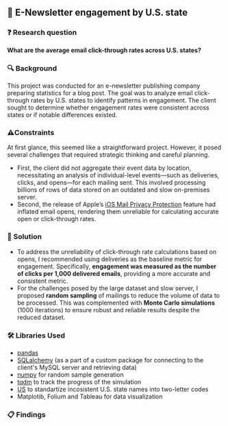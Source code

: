 ## 📧 E-Newsletter engagement by U.S. state

### ❓ Research question
**What are the average email click-through rates across U.S. states?**
### 🔍 Background

This project was conducted for an e-newsletter publishing company preparing statistics for a blog post. The goal was to analyze email click-through rates by U.S. states to identify patterns in engagement. The client sought to determine whether engagement rates were consistent across states or if notable differences existed.

### ⚠️Constraints
At first glance, this seemed like a straightforward project. However, it posed several challenges that required strategic thinking and careful planning.
- First, the client did not aggregate their event data by location, necessitating an analysis of individual-level events—such as deliveries, clicks, and opens—for each mailing sent. This involved processing billions of rows of data stored on an outdated and slow on-premises server.
- Second, the release of Apple’s [iOS Mail Privacy Protection](https://www.litmus.com/blog/apple-mail-privacy-protection-for-marketers) feature had inflated email opens, rendering them unreliable for calculating accurate open or click-through rates.

### 💊 Solution

- To address the unreliability of click-through rate calculations based on opens, I recommended using deliveries as the baseline metric for engagement. Specifically, **engagement was measured as the number of clicks per 1,000 delivered emails**, providing a more accurate and consistent metric.
- For the challenges posed by the large dataset and slow server, I proposed **random sampling** of mailings to reduce the volume of data to be processed. This was complemented with **Monte Carlo simulations** (1000 iterations) to ensure robust and reliable results despite the reduced dataset.

### 🛠️ Libraries Used
 - [pandas](https://pandas.pydata.org/)
 - [SQLalchemy](https://www.sqlalchemy.org/) (as a part of a custom package for connecting to the client's MySQL server and retrieving data)
 - [numpy](https://numpy.org/) for random sample generation
 - [tqdm](https://tqdm.github.io/) to track the progress of the simulation
 - [US](https://pypi.org/project/us/) to standartize incosistent U.S. state names into two-letter codes
 - Matplotib, Folium and Tableau for data visualization
### 📋 Findings

